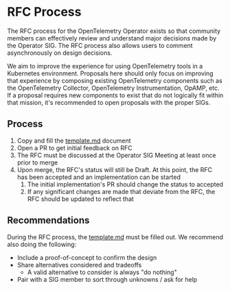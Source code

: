 # RFC Process

The RFC process for the OpenTelemetry Operator exists so that community members can effectively review and understand
major decisions made by the Operator SIG. The RFC process also allows users to comment asynchronously on design
decisions.

We aim to improve the experience for using OpenTelemetry tools in a Kubernetes
environment. Proposals here should only focus on improving that experience by composing existing
OpenTelemetry components such as the OpenTelemetry Collector, OpenTelemetry Instrumentation, OpAMP, etc.
If a proposal requires new components to exist that do not logically fit within that mission, it's recommended to
open proposals with the proper SIGs.

## Process

1. Copy and fill the [template.md](./template.md) document
2. Open a PR to get initial feedback on RFC
3. The RFC must be discussed at the Operator SIG Meeting at least once prior to merge
4. Upon merge, the RFC's status will still be Draft. At this point, the RFC has been accepted and an implementation
can be started
   1. The initial implementation's PR should change the status to accepted
   2. If any significant changes are made that deviate from the RFC, the RFC should be updated to reflect that

## Recommendations

During the RFC process, the [template.md](./template.md) must be filled out. We recommend also doing the following:

* Include a proof-of-concept to confirm the design
* Share alternatives considered and tradeoffs
  * A valid alternative to consider is always "do nothing"
* Pair with a SIG member to sort through unknowns / ask for help
